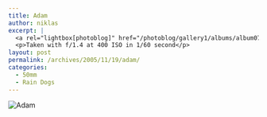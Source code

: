 ```yaml
---
title: Adam
author: niklas
excerpt: |
  <a rel="lightbox[photoblog]" href="/photoblog/gallery1/albums/album07/MG_3861.jpg"><img src="/photoblog/gallery1/albums/album07/MG_3861.thumb.jpg" alt="Adam" title="Adam"/></a>
  <p>Taken with f/1.4 at 400 ISO in 1/60 second</p>
layout: post
permalink: /archives/2005/11/19/adam/
categories:
  - 50mm
  - Rain Dogs
---
```

![Adam][1]

 [1]: /photoblog/gallery1/albums/album07/MG_3861.jpg "Adam"